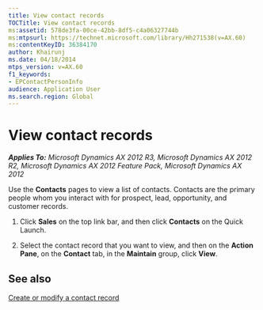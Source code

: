 ```yaml
---
title: View contact records
TOCTitle: View contact records
ms:assetid: 578de3fa-00ce-42bb-8df5-c4a06327744b
ms:mtpsurl: https://technet.microsoft.com/library/Hh271538(v=AX.60)
ms:contentKeyID: 36384170
author: Khairunj
ms.date: 04/18/2014
mtps_version: v=AX.60
f1_keywords:
- EPContactPersonInfo
audience: Application User
ms.search.region: Global
---
```


# View contact records 


_**Applies To:** Microsoft Dynamics AX 2012 R3, Microsoft Dynamics AX 2012 R2, Microsoft Dynamics AX 2012 Feature Pack, Microsoft Dynamics AX 2012_

Use the **Contacts** pages to view a list of contacts. Contacts are the primary people whom you interact with for prospect, lead, opportunity, and customer records.

1.  Click **Sales** on the top link bar, and then click **Contacts** on the Quick Launch.

2.  Select the contact record that you want to view, and then on the **Action Pane**, on the **Contact** tab, in the **Maintain** group, click **View**.

## See also

[Create or modify a contact record](create-or-modify-a-contact-record.md)

  


